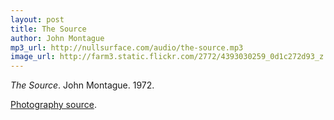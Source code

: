 ```yaml
---
layout: post
title: The Source
author: John Montague
mp3_url: http://nullsurface.com/audio/the-source.mp3
image_url: http://farm3.static.flickr.com/2772/4393030259_0d1c272d93_z.jpg
---
```


_The Source_.  John Montague.  1972.

[Photography source](http://www.flickr.com/photos/pictoscribe/4393030259/).